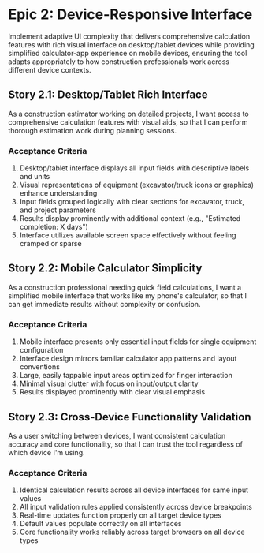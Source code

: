 # Epic 2: Device-Responsive Interface

Implement adaptive UI complexity that delivers comprehensive calculation features with rich visual interface on desktop/tablet devices while providing simplified calculator-app experience on mobile devices, ensuring the tool adapts appropriately to how construction professionals work across different device contexts.

## Story 2.1: Desktop/Tablet Rich Interface
As a construction estimator working on detailed projects,
I want access to comprehensive calculation features with visual aids,
so that I can perform thorough estimation work during planning sessions.

### Acceptance Criteria
1. Desktop/tablet interface displays all input fields with descriptive labels and units
2. Visual representations of equipment (excavator/truck icons or graphics) enhance understanding
3. Input fields grouped logically with clear sections for excavator, truck, and project parameters
4. Results display prominently with additional context (e.g., "Estimated completion: X days")
5. Interface utilizes available screen space effectively without feeling cramped or sparse

## Story 2.2: Mobile Calculator Simplicity
As a construction professional needing quick field calculations,
I want a simplified mobile interface that works like my phone's calculator,
so that I can get immediate results without complexity or confusion.

### Acceptance Criteria
1. Mobile interface presents only essential input fields for single equipment configuration
2. Interface design mirrors familiar calculator app patterns and layout conventions
3. Large, easily tappable input areas optimized for finger interaction
4. Minimal visual clutter with focus on input/output clarity
5. Results displayed prominently with clear visual emphasis

## Story 2.3: Cross-Device Functionality Validation
As a user switching between devices,
I want consistent calculation accuracy and core functionality,
so that I can trust the tool regardless of which device I'm using.

### Acceptance Criteria
1. Identical calculation results across all device interfaces for same input values
2. All input validation rules applied consistently across device breakpoints
3. Real-time updates function properly on all target device types
4. Default values populate correctly on all interfaces
5. Core functionality works reliably across target browsers on all device types
